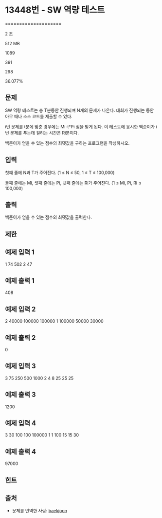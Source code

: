 # 13448번 - SW 역량 테스트


====================

2 초

512 MB

1089

391

298

36.077%

문제
--

SW 역량 테스트는 총 T분동안 진행되며 N개의 문제가 나온다. 대회가 진행되는 동안 아무 때나 소스 코드를 제출할 수 있다.

i번 문제를 t분에 맞춘 경우에는 Mi\-t\*Pi 점을 받게 된다. 이 테스트에 응시한 백준이가 i번 문제를 푸는데 걸리는 시간은 Ri분이다.

백준이가 얻을 수 있는 점수의 최댓값을 구하는 프로그램을 작성하시오.

입력
--

첫째 줄에 N과 T가 주어진다. (1 ≤ N ≤ 50, 1 ≤ T ≤ 100,000)

둘째 줄에는 Mi, 셋째 줄에는 Pi, 넷째 줄에는 Ri가 주어진다. (1 ≤ Mi, Pi, Ri ≤ 100,000)

출력
--

백준이가 얻을 수 있는 점수의 최댓값을 출력한다.

제한
--

예제 입력 1
-------

1 74
502
2
47

예제 출력 1
-------

408

예제 입력 2
-------

2 40000
100000 100000
1 100000
50000 30000

예제 출력 2
-------

0

예제 입력 3
-------

3 75
250 500 1000
2 4 8
25 25 25

예제 출력 3
-------

1200

예제 입력 4
-------

3 30
100 100 100000
1 1 100
15 15 30

예제 출력 4
-------

97000

힌트
--

출처
--

*   문제를 번역한 사람: [baekjoon](/user/baekjoon)